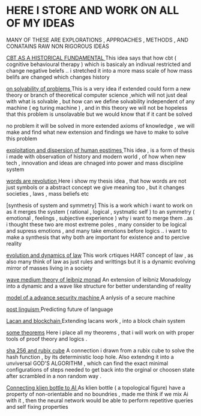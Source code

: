 # HERE I STORE AND WORK ON ALL OF MY IDEAS 

MANY OF THESE ARE EXPLORATIONS , APPROACHES , METHODS , AND CONATAINS RAW NON RIGOROUS IDEAS

[CBT AS A HISTORICAL FUNDAMENTAL ](https://github.com/1Nullnet/1Nullnet.github.io/blob/ideas/my%20ideas/cbt%20and%20history.md) This idea says that how cbt ( cognitive behavioural therapy ) which is basicaly an indivual restricted and change negative belefs .. i stretched
 it into a more mass scale of how mass belifs are changed which changes history 


 
[on solvability of problems ](https://github.com/1Nullnet/1Nullnet.github.io/blob/ideas/my%20ideas/ON%20SOLVABILITY%20OF%20PROBLEMS%20.md) This is a very idea if extended could form a new theory or branch of theoretical computer science ,which will not just deal with what is solvable , but how can we define solvability independent of any machine ( eg turing machine ) , and in this theory we will not be hopeless that this problem is unsolavable but we would know that if it cant be solved 


no problem it will be solved in more extended axioms of knowledge , we will make and find what new extension and findings we have to make to solve this problem


[exploitation and dispersion of human epstimes ](https://github.com/1Nullnet/1Nullnet.github.io/blob/ideas/my%20ideas/EXPLOITATION%20AND%20DISPERSION%20OF%20HUMAN%20EPISTEMES%20.md) This idea , is a form of thesis i made with observation of history and modern world , of how when new tech , innovation and ideas are chnaged into power and mass discipline system 



[words are revolution ](https://github.com/1Nullnet/1Nullnet.github.io/blob/ideas/my%20ideas/WORDS%20ARE%20REVOLUTION%20.md)  Here i show my thesis idea , that how words are not just symbols or a abstract concept we give meaning too , but it changes societies , laws , mass beliefs etc 


[synthesis of system and symmetry] This is a work which i want to work on as it merges the system ( rational , logical , systmatic self ) to an symmetry ( emotional , feelings , subjective experience ) why i want to merge them ..as i thought these two are most extreme poles , many consider to be logical and supress emotions , and many take emotions before logics .. i want to make a synthesis that why both are important for existence and to percive reality 


[evolution and dynamics of law](https://github.com/1Nullnet/1Nullnet.github.io/blob/ideas/my%20ideas/DYNAMICS%20OF%20LAW%20AND%20EVOLUTION%20.md) This work crtiques HART  concept of law , as also many think of law as just rules and writtings but it is a dynamic evolving mirror of masses living in a society 


[wave medium theory of leibniz monad](https://github.com/1Nullnet/1Nullnet.github.io/blob/ideas/my%20ideas/wave%20medium%20and%20LEIBNIZ%20MONADS.md) An extension of leibniz Monadology into a dynamic and a wave like structure for better understanding of reality


[ model of a advance security machine ](https://github.com/1Nullnet/1Nullnet.github.io/blob/ideas/my%20ideas/A%20THEORETICAL%20UNBREACKABLE%20MACHINE%20.md) A anlysis of a secure machine

[ post linguism ](https://github.com/1Nullnet/1Nullnet.github.io/blob/ideas/my%20ideas/POST%20LINGUSIM%20.md) Predicting future of language


[ Lacan and blockchain ](https://github.com/1Nullnet/1Nullnet.github.io/blob/ideas/my%20ideas/AN%20EXTENSION%20OF%20LACAN%20.%20md) Extending lacans work , into a block chain system 

[some theorems](https://github.com/1Nullnet/1Nullnet.github.io/blob/ideas/my%20ideas/SOME%20THEOREMS%20.md) Here i place all my theorems , that i will work on with proper tools of proof theory and logics .

[sha 256 and rubix cube](https://github.com/1Nullnet/1Nullnet.github.io/blob/ideas/my%20ideas/SHA%20256%20AND%20CUBE%20.md) A connection i drawn from a rubix cube to solve the hash function , by its deterministic loop hole. Also extendng it into a unviversal GOD'S ALGORITHM , which can find the exact minimal configurations of steps needed to get back into the orginal or choosen state after scrambled in a non random way .

[Connecting klien bottle to AI ](https://github.com/1Nullnet/1Nullnet.github.io/blob/ideas/my%20ideas/wondering%20on%20a%20klein%20bottle%20AI.md) As klien bottle ( a topological figure) have a property of  non-orientable and no boundries , made me think if we mix Ai with it , then the neural network would be able to perform repetitive queries and self fixing properties 
